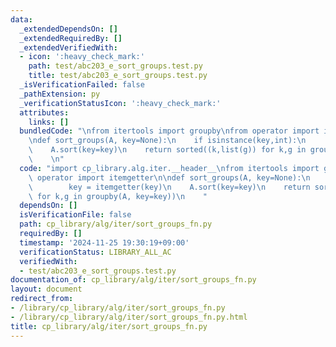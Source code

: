 ```yaml
---
data:
  _extendedDependsOn: []
  _extendedRequiredBy: []
  _extendedVerifiedWith:
  - icon: ':heavy_check_mark:'
    path: test/abc203_e_sort_groups.test.py
    title: test/abc203_e_sort_groups.test.py
  _isVerificationFailed: false
  _pathExtension: py
  _verificationStatusIcon: ':heavy_check_mark:'
  attributes:
    links: []
  bundledCode: "\nfrom itertools import groupby\nfrom operator import itemgetter\n\
    \ndef sort_groups(A, key=None):\n    if isinstance(key,int):\n        key = itemgetter(key)\n\
    \    A.sort(key=key)\n    return sorted((k,list(g)) for k,g in groupby(A, key=key))\n\
    \    \n"
  code: "import cp_library.alg.iter.__header__\nfrom itertools import groupby\nfrom\
    \ operator import itemgetter\n\ndef sort_groups(A, key=None):\n    if isinstance(key,int):\n\
    \        key = itemgetter(key)\n    A.sort(key=key)\n    return sorted((k,list(g))\
    \ for k,g in groupby(A, key=key))\n    "
  dependsOn: []
  isVerificationFile: false
  path: cp_library/alg/iter/sort_groups_fn.py
  requiredBy: []
  timestamp: '2024-11-25 19:30:19+09:00'
  verificationStatus: LIBRARY_ALL_AC
  verifiedWith:
  - test/abc203_e_sort_groups.test.py
documentation_of: cp_library/alg/iter/sort_groups_fn.py
layout: document
redirect_from:
- /library/cp_library/alg/iter/sort_groups_fn.py
- /library/cp_library/alg/iter/sort_groups_fn.py.html
title: cp_library/alg/iter/sort_groups_fn.py
---
```

